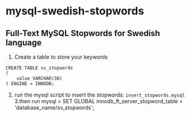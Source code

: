 # mysql-swedish-stopwords

## Full-Text MySQL Stopwords for Swedish language

1. Create a table to store your keywords

```
CREATE TABLE sv_stopwords
(
    value VARCHAR(30)
) ENGINE = INNODB;
```

2. run the mysql script to insert the stopwords: `insert_stopwords.mysql`
3.then run mysql > SET GLOBAL innodb_ft_server_stopword_table = 'database_name/sv_stopwords';
